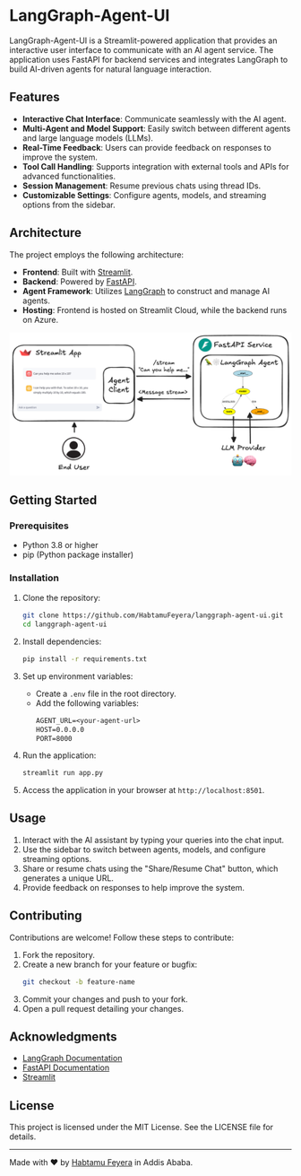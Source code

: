 # LangGraph-Agent-UI

LangGraph-Agent-UI is a Streamlit-powered application that provides an interactive user interface to communicate with an AI agent service. The application uses FastAPI for backend services and integrates LangGraph to build AI-driven agents for natural language interaction.

## Features

- **Interactive Chat Interface**: Communicate seamlessly with the AI agent.
- **Multi-Agent and Model Support**: Easily switch between different agents and large language models (LLMs).
- **Real-Time Feedback**: Users can provide feedback on responses to improve the system.
- **Tool Call Handling**: Supports integration with external tools and APIs for advanced functionalities.
- **Session Management**: Resume previous chats using thread IDs.
- **Customizable Settings**: Configure agents, models, and streaming options from the sidebar.

## Architecture

The project employs the following architecture:

- **Frontend**: Built with [Streamlit](https://streamlit.io/).
- **Backend**: Powered by [FastAPI](https://fastapi.tiangolo.com/).
- **Agent Framework**: Utilizes [LangGraph](https://langchain-ai.github.io/langgraph/) to construct and manage AI agents.
- **Hosting**: Frontend is hosted on Streamlit Cloud, while the backend runs on Azure.

![Agent Service Architecture](https://github.com/HabtamuFeyera/langgraph-agent-ui/blob/main/media/agent_architecture.png?raw=true)

## Getting Started

### Prerequisites

- Python 3.8 or higher
- pip (Python package installer)

### Installation

1. Clone the repository:
   ```bash
   git clone https://github.com/HabtamuFeyera/langgraph-agent-ui.git
   cd langgraph-agent-ui
   ```

2. Install dependencies:
   ```bash
   pip install -r requirements.txt
   ```

3. Set up environment variables:
   - Create a `.env` file in the root directory.
   - Add the following variables:
     ```env
     AGENT_URL=<your-agent-url>
     HOST=0.0.0.0
     PORT=8000
     ```

4. Run the application:
   ```bash
   streamlit run app.py
   ```

5. Access the application in your browser at `http://localhost:8501`.

## Usage

1. Interact with the AI assistant by typing your queries into the chat input.
2. Use the sidebar to switch between agents, models, and configure streaming options.
3. Share or resume chats using the "Share/Resume Chat" button, which generates a unique URL.
4. Provide feedback on responses to help improve the system.

## Contributing

Contributions are welcome! Follow these steps to contribute:

1. Fork the repository.
2. Create a new branch for your feature or bugfix:
   ```bash
   git checkout -b feature-name
   ```
3. Commit your changes and push to your fork.
4. Open a pull request detailing your changes.

## Acknowledgments

- [LangGraph Documentation](https://langchain-ai.github.io/langgraph/)
- [FastAPI Documentation](https://fastapi.tiangolo.com/)
- [Streamlit](https://streamlit.io/)

## License

This project is licensed under the MIT License. See the LICENSE file for details.

---

Made with ❤️ by [Habtamu Feyera](https://www.linkedin.com/in/habtamu-feyera-2447a917b/) in Addis Ababa.
